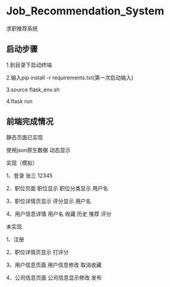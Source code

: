 # Job_Recommendation_System
求职推荐系统



## 启动步骤

1.到目录下启动终端

2.输入pip install -r requirements.txt(第一次启动输入)

3.source flask_env.sh

4.flask run

## 前端完成情况

静态页面已实现

使用json原生数据 动态显示 

实现（模拟）

1、登录 张三 12345

2、职位页面 职位显示 职位分类显示 用户名

3、职位详情页显示 评分显示 用户名

4、用户信息详情 用户名 收藏 历史 推荐 评分

未实现

1、注册  

2、职位详情页显示 打评分

3、用户信息页面 用户信息修改  取消收藏

4、公司信息页面 公司信息显示修改 发布
